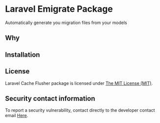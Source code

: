 Laravel Emigrate Package
=====
Automatically generate you migration files from your models 

Why
-----------


Installation
------------


## License

Laravel Cache Flusher package is licensed under [The MIT License (MIT)](LICENSE).

## Security contact information

To report a security vulnerability, contact directly to the developer contact email [Here](mailto:aldeeb.91@gmail.com).
